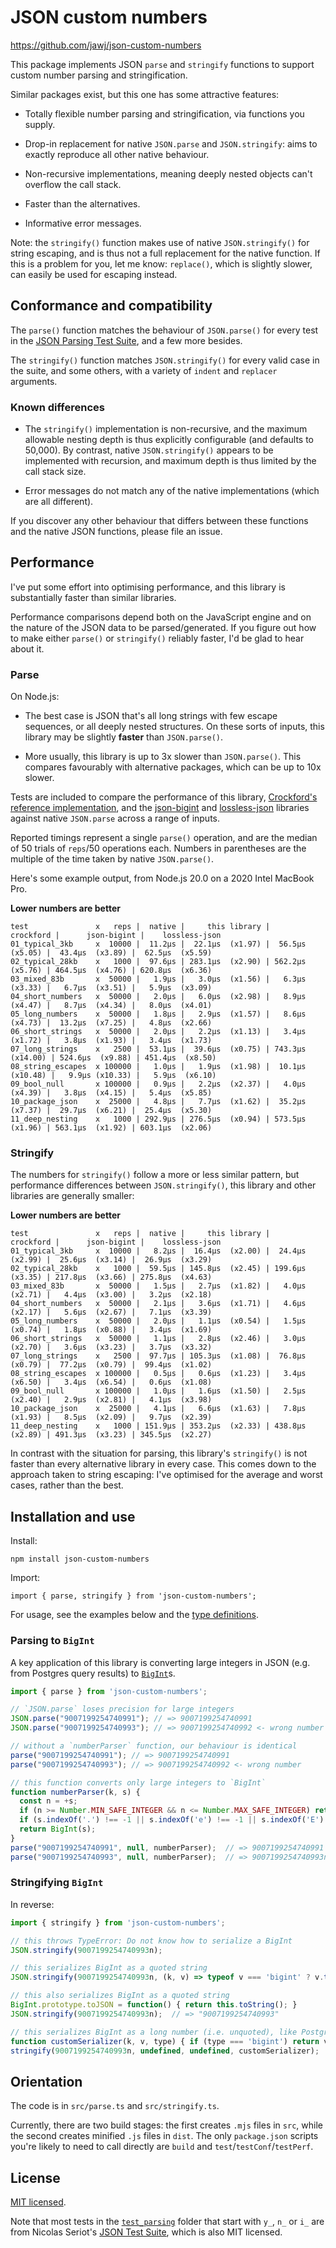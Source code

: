 # JSON custom numbers

https://github.com/jawj/json-custom-numbers

This package implements JSON `parse` and `stringify` functions to support custom number parsing and stringification.

Similar packages exist, but this one has some attractive features:

* Totally flexible number parsing and stringification, via functions you supply.

* Drop-in replacement for native `JSON.parse` and `JSON.stringify`: aims to exactly reproduce all other native behaviour.

* Non-recursive implementations, meaning deeply nested objects can't overflow the call stack.

* Faster than the alternatives.

* Informative error messages.

Note: the `stringify()` function makes use of native `JSON.stringify()` for string escaping, and is thus not a full replacement for the native function. If this is a problem for you, let me know: `replace()`, which is slightly slower, can easily be used for escaping instead.


## Conformance and compatibility

The `parse()` function matches the behaviour of `JSON.parse()` for every test in the [JSON Parsing Test Suite](https://github.com/nst/JSONTestSuite), and a few more besides.

The `stringify()` function matches `JSON.stringify()` for every valid case in the suite, and some others, with a variety of `indent` and `replacer` arguments.


### Known differences

* The `stringify()` implementation is non-recursive, and the maximum allowable nesting depth is thus explicitly configurable (and defaults to 50,000). By contrast, native `JSON.stringify()` appears to be implemented with recursion, and maximum depth is thus limited by the call stack size.

* Error messages do not match any of the native implementations (which are all different).

If you discover any other behaviour that differs between these functions and the native JSON functions, please file an issue.


## Performance

I've put some effort into optimising performance, and this library is substantially faster than similar libraries.

Performance comparisons depend both on the JavaScript engine and on the nature of the JSON data to be parsed/generated. If you figure out how to make either `parse()` or `stringify()` reliably faster, I'd be glad to hear about it.


### Parse

On Node.js:

* The best case is JSON that's all long strings with few escape sequences, or all deeply nested structures. On these sorts of inputs, this library may be slightly **faster** than `JSON.parse()`.

* More usually, this library is up to 3x slower than `JSON.parse()`. This compares favourably with alternative packages, which can be up to 10x slower.

Tests are included to compare the performance of this library, [Crockford's reference implementation](https://github.com/douglascrockford/JSON-js/blob/03157639c7a7cddd2e9f032537f346f1a87c0f6d/json_parse.js), and the [json-bigint](https://www.npmjs.com/package/json-bigint) and [lossless-json](https://www.npmjs.com/package/lossless-json) libraries against native `JSON.parse` across a range of inputs. 

Reported timings represent a single `parse()` operation, and are the median of 50 trials of `reps`/50 operations each. Numbers in parentheses are the multiple of the time taken by native `JSON.parse()`.

Here's some example output, from Node.js 20.0 on a 2020 Intel MacBook Pro.

**Lower numbers are better**

```
test               x   reps |  native |     this library |        crockford |      json-bigint |    lossless-json
01_typical_3kb     x  10000 |  11.2μs |  22.1μs  (x1.97) |  56.5μs  (x5.05) |  43.4μs  (x3.89) |  62.5μs  (x5.59)
02_typical_28kb    x   1000 |  97.6μs | 283.1μs  (x2.90) | 562.2μs  (x5.76) | 464.5μs  (x4.76) | 620.8μs  (x6.36)
03_mixed_83b       x  50000 |   1.9μs |   3.0μs  (x1.56) |   6.3μs  (x3.33) |   6.7μs  (x3.51) |   5.9μs  (x3.09)
04_short_numbers   x  50000 |   2.0μs |   6.0μs  (x2.98) |   8.9μs  (x4.47) |   8.7μs  (x4.34) |   8.0μs  (x4.01)
05_long_numbers    x  50000 |   1.8μs |   2.9μs  (x1.57) |   8.6μs  (x4.73) |  13.2μs  (x7.25) |   4.8μs  (x2.66)
06_short_strings   x  50000 |   2.0μs |   2.2μs  (x1.13) |   3.4μs  (x1.72) |   3.8μs  (x1.93) |   3.4μs  (x1.73)
07_long_strings    x   2500 |  53.1μs |  39.6μs  (x0.75) | 743.3μs (x14.00) | 524.6μs  (x9.88) | 451.4μs  (x8.50)
08_string_escapes  x 100000 |   1.0μs |   1.9μs  (x1.98) |  10.1μs (x10.48) |   9.9μs (x10.33) |   5.9μs  (x6.10)
09_bool_null       x 100000 |   0.9μs |   2.2μs  (x2.37) |   4.0μs  (x4.39) |   3.8μs  (x4.15) |   5.4μs  (x5.85)
10_package_json    x  25000 |   4.8μs |   7.7μs  (x1.62) |  35.2μs  (x7.37) |  29.7μs  (x6.21) |  25.4μs  (x5.30)
11_deep_nesting    x   1000 | 292.9μs | 276.5μs  (x0.94) | 573.5μs  (x1.96) | 563.1μs  (x1.92) | 603.1μs  (x2.06)
```

### Stringify

The numbers for `stringify()` follow a more or less similar pattern, but performance differences between `JSON.stringify()`, this library and other libraries are generally smaller:

**Lower numbers are better**

```
test               x   reps |  native |     this library |        crockford |      json-bigint |    lossless-json
01_typical_3kb     x  10000 |   8.2μs |  16.4μs  (x2.00) |  24.4μs  (x2.99) |  25.6μs  (x3.14) |  26.9μs  (x3.29)
02_typical_28kb    x   1000 |  59.5μs | 145.8μs  (x2.45) | 199.6μs  (x3.35) | 217.8μs  (x3.66) | 275.8μs  (x4.63)
03_mixed_83b       x  50000 |   1.5μs |   2.7μs  (x1.82) |   4.0μs  (x2.71) |   4.4μs  (x3.00) |   3.2μs  (x2.18)
04_short_numbers   x  50000 |   2.1μs |   3.6μs  (x1.71) |   4.6μs  (x2.17) |   5.6μs  (x2.67) |   7.1μs  (x3.39)
05_long_numbers    x  50000 |   2.0μs |   1.1μs  (x0.54) |   1.5μs  (x0.74) |   1.8μs  (x0.88) |   3.4μs  (x1.69)
06_short_strings   x  50000 |   1.1μs |   2.8μs  (x2.46) |   3.0μs  (x2.70) |   3.6μs  (x3.23) |   3.7μs  (x3.32)
07_long_strings    x   2500 |  97.7μs | 105.3μs  (x1.08) |  76.8μs  (x0.79) |  77.2μs  (x0.79) |  99.4μs  (x1.02)
08_string_escapes  x 100000 |   0.5μs |   0.6μs  (x1.23) |   3.4μs  (x6.50) |   3.4μs  (x6.54) |   0.6μs  (x1.08)
09_bool_null       x 100000 |   1.0μs |   1.6μs  (x1.50) |   2.5μs  (x2.40) |   2.9μs  (x2.81) |   4.1μs  (x3.98)
10_package_json    x  25000 |   4.1μs |   6.6μs  (x1.63) |   7.8μs  (x1.93) |   8.5μs  (x2.09) |   9.7μs  (x2.39)
11_deep_nesting    x   1000 | 151.9μs | 353.2μs  (x2.33) | 438.8μs  (x2.89) | 491.3μs  (x3.23) | 345.5μs  (x2.27)
```

In contrast with the situation for parsing, this library's `stringify()` is not faster than every alternative library in every case. This comes down to the approach taken to string escaping: I've optimised for the average and worst cases, rather than the best.


## Installation and use

Install:

`npm install json-custom-numbers`

Import:

`import { parse, stringify } from 'json-custom-numbers';`

For usage, see the examples below and the [type definitions](dist/index.d.ts).


### Parsing to `BigInt`

A key application of this library is converting large integers in JSON (e.g. from Postgres query results) to [`BigInt`](https://developer.mozilla.org/en-US/docs/Web/JavaScript/Reference/Global_Objects/BigInt)s.

```javascript
import { parse } from 'json-custom-numbers';

// `JSON.parse` loses precision for large integers
JSON.parse("9007199254740991"); // => 9007199254740991
JSON.parse("9007199254740993"); // => 9007199254740992 <- wrong number

// without a `numberParser` function, our behaviour is identical
parse("9007199254740991"); // => 9007199254740991
parse("9007199254740993"); // => 9007199254740992 <- wrong number

// this function converts only large integers to `BigInt`
function numberParser(k, s) {
  const n = +s;
  if (n >= Number.MIN_SAFE_INTEGER && n <= Number.MAX_SAFE_INTEGER) return n;
  if (s.indexOf('.') !== -1 || s.indexOf('e') !== -1 || s.indexOf('E') !== -1) return n;
  return BigInt(s);
}
parse("9007199254740991", null, numberParser);  // => 9007199254740991
parse("9007199254740993", null, numberParser);  // => 9007199254740993n <- now correct
```

### Stringifying `BigInt`

In reverse:

```javascript
import { stringify } from 'json-custom-numbers';

// this throws TypeError: Do not know how to serialize a BigInt
JSON.stringify(9007199254740993n);

// this serializes BigInt as a quoted string
JSON.stringify(9007199254740993n, (k, v) => typeof v === 'bigint' ? v.toString() : v);  // => "9007199254740993"

// this also serializes BigInt as a quoted string
BigInt.prototype.toJSON = function() { return this.toString(); }
JSON.stringify(9007199254740993n);  // => "9007199254740993"

// this serializes BigInt as a long number (i.e. unquoted), like Postgres does
function customSerializer(k, v, type) { if (type === 'bigint') return v.toString(); }
stringify(9007199254740993n, undefined, undefined, customSerializer);  // => 9007199254740993
```


## Orientation

The code is in `src/parse.ts` and `src/stringify.ts`.

Currently, there are two build stages: the first creates `.mjs` files in `src`, while the second creates minified `.js` files in `dist`. The only `package.json` scripts you're likely to need to call directly are `build` and `test`/`testConf`/`testPerf`.


## License

[MIT licensed](LICENSE).

Note that most tests in the [`test_parsing`](test/test_parsing/) folder that start with `y_`, `n_` or `i_` are from Nicolas Seriot's [JSON Test Suite](https://github.com/nst/JSONTestSuite), which is also MIT licensed.
